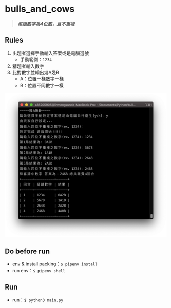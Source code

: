 # bulls_and_cows

> ***每組數字為4位數，且不重複***

## Rules
1. 出題者選擇手動輸入答案或是電腦選號
    - 手動範例：`1234`
2. 猜題者輸入數字
3. 比對數字並輸出幾A幾B
    - A：位置一樣數字一樣
    - B：位置不同數字一樣

![result](./result.png)

## Do before run
- env & install packing：`$ pipenv install`
- run env：`$ pipenv shell`

## Run
- run：`$ python3 main.py`